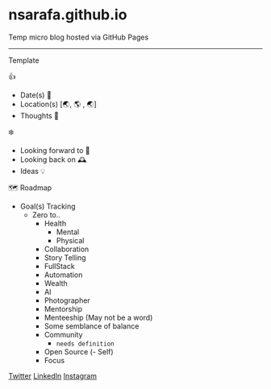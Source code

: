 # nsarafa.github.io

Temp micro blog hosted via GitHub Pages

***

Template

👍
- Date(s) 📅 
- Location(s) [🌏, 🌎 , 🌏]
- Thoughts 💬

❄️
- Looking forward to 🔭
- Looking back on 🕰
- Ideas 💡

🗺  Roadmap
- Goal(s) Tracking
  - Zero to..
    - Health
      - Mental
      - Physical
    - Collaboration
    - Story Telling
    - FullStack
    - Automation
    - Wealth
    - AI
    - Photographer
    - Mentorship
    - Menteeship (May not be a word)
    - Some semblance of balance
    - Community
      - `needs definition`
    - Open Source (- Self)
    - Focus

[Twitter](https://twitter.com/nsarafa_) 
[LinkedIn](https://www.linkedin.com/in/nsarafa) 
[Instagram](https://www.instagram.com/nsarafa_/) 
